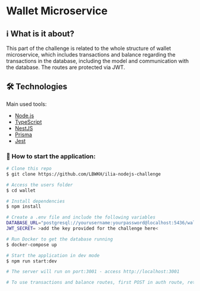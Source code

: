 # Wallet Microservice

## :information_source: What is it about?
This part of the challenge is related to the whole structure of wallet microservice, which includes transactions and balance regarding the transactions in the database, including the model and communication with the database. The routes are protected via JWT.

## 🛠 Technologies

Main used tools:

- [Node.js][nodejs]
- [TypeScript][typescript]
- [NestJS][nestjs]
- [Prisma][prisma]
- [Jest][jest]

### 🎲 How to start the application:

```bash
# Clone this repo
$ git clone https://github.com/LBWKH/ilia-nodejs-challenge

# Access the users folder
$ cd wallet

# Install dependencies
$ npm install

# Create a .env file and include the following variables
DATABASE_URL="postgresql://yourusername:yourpassword@localhost:5436/wallet?schema=public"
JWT_SECRET= >add the key provided for the challenge here<

# Run Docker to get the database running
$ docker-compose up

# Start the application in dev mode
$ npm run start:dev

# The server will run on port:3001 - access http://localhost:3001

# To use transactions and balance routes, first POST in auth route, retrieve de token and add it to the routes, the credentials can be found in auth.services file

```

[nodejs]: https://nodejs.org/
[typescript]: https://www.typescriptlang.org/
[nestjs]: https://nestjs.com/
[prisma]: https://www.prisma.io/
[jest]: https://jestjs.io/
[npm]: https://www.npmjs.com/
[vscode]: https://code.visualstudio.com/
